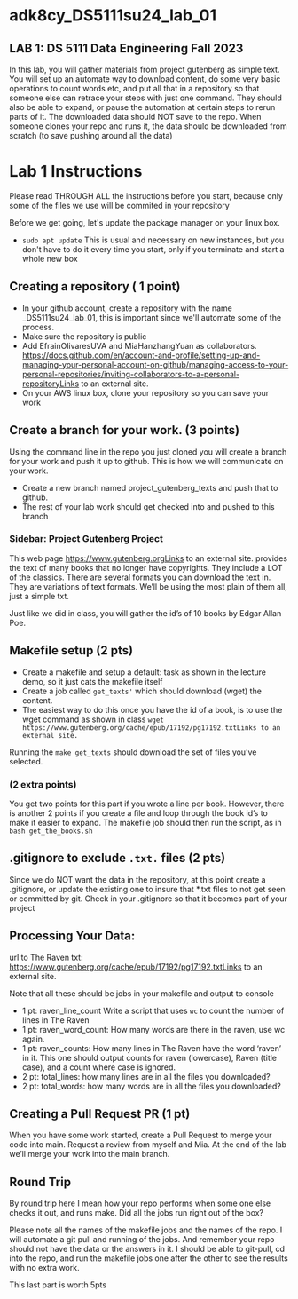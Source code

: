 # adk8cy_DS5111su24_lab_01
## LAB 1: DS 5111 Data Engineering Fall 2023

In this lab, you will gather materials from project gutenberg as simple text.  You will set up an automate way to download content, do some very basic operations to count words etc, and put all that in a repository so that someone else can retrace your steps with just one command.  They should also be able to expand, or pause the automation at certain steps to rerun parts of it.  The downloaded data should NOT save to the repo.  When someone clones your repo and runs it, the data should be downloaded from scratch (to save pushing around all the data)

# Lab 1 Instructions
Please read THROUGH ALL the instructions before you start, because only some of the files we use will be commited in your repository

Before we get going, let's update the package manager on your linux box.  
- `sudo apt update` This is usual and necessary on new instances, but you don't have to do it every time you start, only if you terminate and start a whole new box

## Creating a repository ( 1 point)
- In your github account, create a repository with the name <UVA ID>_DS5111su24_lab_01, this is important since we'll automate some of the process.
- Make sure the repository is public
- Add EfrainOlivaresUVA and MiaHanzhangYuan as collaborators. https://docs.github.com/en/account-and-profile/setting-up-and-managing-your-personal-account-on-github/managing-access-to-your-personal-repositories/inviting-collaborators-to-a-personal-repositoryLinks to an external site.
- On your AWS linux box, clone your repository so you can save your work

## Create a branch for your work.  (3 points)
Using the command line in the repo you just cloned you will create a branch for your work and push it up to github.  This is how we will communicate on your work.
- Create a new branch named project_gutenberg_texts and push that to github.
- The rest of your lab work should get checked into and pushed to this branch
 

### Sidebar: Project Gutenberg Project

This web page https://www.gutenberg.orgLinks to an external site. provides the text of many books that no longer have copyrights.  They include a LOT of the classics.  There are several formats you can download the text in.  They are variations of text formats.  We’ll be using the most plain of them all, just a simple txt.

Just like we did in class, you will gather the id’s of 10 books by Edgar Allan Poe.

## Makefile setup (2 pts)
- Create a  makefile and setup a default: task as shown in the lecture demo, so it just cats the makefile itself
- Create a job called `get_texts'` which should download (wget) the content.
- The easiest way to do this once you have the id of a book, is to use the wget command as shown in class `wget https://www.gutenberg.org/cache/epub/17192/pg17192.txtLinks to an external site.`

Running the `make get_texts` should download the set of files you’ve selected.

### (2 extra points)

You get two points for this part if you wrote a line per book.  However, there is another 2 points if you create a file and loop through the book id’s to make it easier to expand.  The makefile job should then run the script, as in `bash get_the_books.sh`

## .gitignore to exclude `.txt.` files (2 pts)
Since we do NOT want the data in the repository, at this point create a .gitignore, or update the existing one to insure that *.txt files to not get seen or committed by git.   Check in your .gitignore so that it becomes part of your project

## Processing Your Data:
url to The Raven txt: https://www.gutenberg.org/cache/epub/17192/pg17192.txtLinks to an external site.

Note that all these should be jobs in your makefile and output to console

- 1 pt: raven_line_count  Write a script that uses `wc` to count the number of lines in The Raven
- 1 pt: raven_word_count: How many words are there in the raven, use wc again.
- 1 pt: raven_counts: How many lines in The Raven have the word ‘raven’ in it.  This one should output counts for raven (lowercase), Raven (title case), and a count where case is ignored.
- 2 pt:  total_lines: how many lines are in all the files you downloaded?
- 2 pt: total_words: how many words are in all the files you downloaded?

## Creating a Pull Request PR (1 pt)
When you have some work started, create a Pull Request to merge your code into main.  Request a review from myself and Mia.  At the end of the lab we’ll merge your work into the main branch.

## Round Trip
By round trip here I mean how your repo performs when some one else checks it out, and runs make.  Did all the jobs run right out of the box?

Please note all the names of the makefile jobs and the names of the repo.  I will automate a git pull and running of the jobs.  And remember your repo should not have the data or the answers in it.  I should be able to git-pull, cd into the repo, and run the makefile jobs one after the other to see the results with no extra work.

This last part is worth 5pts
